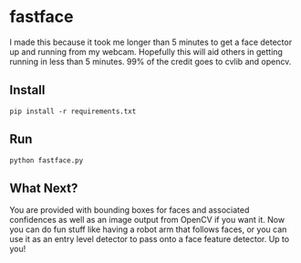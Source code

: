 # fastface

I made this because it took me longer than 5 minutes to get a face detector up and running from my webcam. Hopefully this will aid others in getting running in less than 5 minutes. 99% of the credit goes to cvlib and opencv.

## Install

`pip install -r requirements.txt`

## Run

`python fastface.py`

## What Next?

You are provided with bounding boxes for faces and associated confidences as well as an image output from OpenCV if you want it. Now you can do fun stuff like having a robot arm that follows faces, or you can use it as an entry level detector to pass onto a face feature detector. Up to you!
